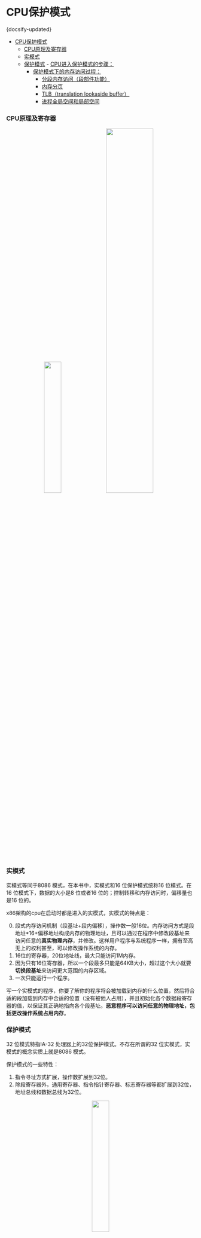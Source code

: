 #  CPU保护模式
{docsify-updated}

- [CPU保护模式](#cpu保护模式)
	- [CPU原理及寄存器](#cpu原理及寄存器)
	- [实模式](#实模式)
	- [保护模式](#保护模式)
			- [CPU进入保护模式的步骤：](#cpu进入保护模式的步骤)
		- [保护模式下的内存访问过程：](#保护模式下的内存访问过程)
			- [分段内存访问（段部件功能）](#分段内存访问段部件功能)
			- [内存分页](#内存分页)
			- [TLB（translation lookaside buffer）](#tlbtranslation-lookaside-buffer)
			- [进程全局空间和局部空间](#进程全局空间和局部空间)


### CPU原理及寄存器
<center>
<img src="pics/cpu.png" width="30%" >
<img src="pics/common-regiisters.png" width="50%">
</center>

### 实模式
实模式等同于8086 模式，在本书中，实模式和16 位保护模式统称16 位模式。在16 位模式下，数据的大小是8 位或者16 位的；控制转移和内存访问时，偏移量也是16 位的。

x86架构的cpu在启动时都是进入的实模式，实模式的特点是：

0. 段式内存访问机制（段基址+段内偏移），操作数一般16位。内存访问方式是段地址*16+偏移地址构成内存的物理地址，且可以通过在程序中修改段基址来访问任意的**真实物理内存**，并修改。这样用户程序与系统程序一样，拥有至高无上的权利甚至，可以修改操作系统的内存。
1. 16位的寄存器，20位地址线，最大只能访问1M内存。
2. 因为只有16位寄存器，所以一个段最多只能是64KB大小，超过这个大小就要**切换段基址**来访问更大范围的内存区域。
3. 一次只能运行一个程序。

写一个实模式的程序，你要了解你的程序将会被加载到内存的什么位置，然后将合适的段加载到内存中合适的位置（没有被他人占用），并且初始化各个数据段寄存器的值，以保证其正确地指向各个段基址。**恶意程序可以访问任意的物理地址，包括更改操作系统占用内存**。

### 保护模式
32 位模式特指IA-32 处理器上的32位保护模式。不存在所谓的32 位实模式，实模式的概念实质上就是8086 模式。

保护模式的一些特性：  

1. 指令寻址方式扩展，操作数扩展到32位。
2. 除段寄存器外，通用寄存器、指令指针寄存器、标志寄存器等都扩展到32位，地址总线和数据总线为32位。
<center>
	<img src="pics/register-extend.png" width="30%">
</center>

3. 通过**段描述符**来描述一段内存，包括段基址、段大小、特权级、权限、属性等等。一系列段描述符组成**全局段描述符表**，存储在内存中。 每个段描述符8个字节，具体格式见下图11-4。
4. GDTR：48位寄存器保存**GDT全局描述符表在内存中的段基址及大小，前32位为GDT在内存中的起始地址，后16位为GDT的大小。所以段描述符表最多存储2^16/2^3=2^13个段**。
5. 对CPU而言，每个程序都可以在全局描述符表中定义自己的段描述符，但是对开发者来说，一般只有操作系统才能访问GDT，普通的用户程序无法访问，核心数据被操作系统保护。处理器规定，GDT 中的第一个描述符必须是空描述符。
6. 保护模式下的段寄存器叫做段选择子，0~1位用来存储RPL（请求特权级），第2位是TI（Table Indicator）标志位，代表段描述符是在GDT还是LDT中（0->GDT，1->LDT），高13位（3-15）位为索引，表示在GDT或者LDT表中的索引。除了段选择子之外，每个段寄存器还包括一个不可见部分，称为**描述符高速缓存器**，里面缓存了从GDT加载的段描述符。这部分内容程序不可访问，由处理器自动使用。这样的话，只要段选择子不变，就可以直接使用缓存的描述符去访问内存，而不需要每次都根据段选择子去GDT/LDT中去获取段描述符，然后访问内存。

<center>
	<img src="pics/segment-descriptor.jpg" width="50%">
</center>

段描述符格式：
+ 32位字段Base Address是段的基址，未开启分页时，就是指明了段在内存中的起始地址
+ 字段DPL是段的权限,指定要访问该段所必须具有的最低特权级
+ S 位用于指定描述符的类型（Descriptor Type）。当该位是“0”时，表示是一个系统段；为“1”时，表示是一个代码段或者数据段（栈段也是特殊的数据段）。
+ 字段Segment Limit表示段的长度，其单位依赖于另外一个字段G（Granularity）。如果字段G的值是0，那么段的长度以字节为单位，最大长度为2^20 × 1字节，即1MB；如果字段G的值是1，那么段的长度以4KB为单位，段的最大长度可达2^20 × 4KB，即4GB。64位CPU可寻址的长度要远远大于4GB，那么这怎么应对呢？事实上，虽然不是完全的，但64位CPU基本上禁用了段模式，忽略段界限的检查
+ P 是段存在位（Segment Present）。P 位用于指示描述符所对应的段是否存在。一般来说，描述符所指示的段都位于内存中。但是，当内存空间紧张时，有可能只是建立了描述符，对应的内存空间并不存在，这时，就应当把描述符的P 位清零，表示段并不存在。另外，同样是在内存空间紧张的情况下，会把很少用到的段换出到硬盘中，腾出空间给当前急需内存的程序使用（当前正在执行的），这时，同样要把段描述符的P 位清零。当再次轮到它执行时，再装入内存，然后将P位置1。
+ D/B 位是“默认的操作数大小”（Default Operation Size）或者“默认的栈指针大小” （Default Stack Pointer Size ），又或者“ 上部边界”（Upper Bound）标志。  
  该标志位对不同的段有不同的效果。对于代码段，此位称做“D”位，用于指示指令中默认的偏移地址和操作数尺寸。D＝0 表示指令中的偏移地址或者操作数是16 位的；D＝1，指示32 位的偏移地址或者操作数。  
  对于栈段来说，该位被叫做“B”位，用于在进行隐式的栈操作时，是使用SP 寄存器还是ESP 寄存器。隐式的栈操作指令包括push、pop 和call 等。如果该位是“0”，在访问那个段时，使用SP 寄存器，否则就是使用ESP 寄存器。同时，B 位的值也决定了栈的上部边界。如果B＝0，那么栈段的上部边界（也就是SP 寄存器的最大值）为0xFFFF；如果B＝1 ， 那么栈段的上部边界（也就是ESP寄存器的最大值）为0xFFFFFFFF。
+ L 位是64 位代码段标志（64-bit Code Segment），保留此位给64位处理器使用
+ TYPE 字段共4 位，用于指示描述符的子类型，或者说是类别，结合S位和下表中的E位就可以识别是代码段还是数据段：S=1, E=0 -> 数据段； S=1, E=1 -> 代码段
  <center>
	<img src="pics/segment-type.jpg" width="50%"></img>
  </center>

##### CPU进入保护模式的步骤：
1. 打开A20地址线(将端口 0x92 的第1位置1)
2. 填写GDT表并将其加载到 GDTR
3. 将CR0寄存器的PE位置1。

#### 保护模式下的内存访问过程：

##### 分段内存访问（段部件功能）
<center>
<img src="pics/segment.png" width="80%"><br/>
</center>

因为
1. 段描述符（段描述符表）是在内存中，访问内存比较慢
2. 段描述符格式怪异（历史原因），CPU需要额外操作对其进行整合才能根据其中的内容访问内存。
所以，有个**段描述符缓冲寄存器**，根据局部性原理，访问一个断后一段时间内将会继续访问该段，段描述符缓冲寄存器用来缓存段描述符避免重复计算。

每个段描述符都对应着一个内存段。很显然，在一个任务的全局地址空间上，可以划分出2^13 个段，也就是8192 个段。因为GDT 的0 号描述符不能使用，故实际上是8191 个段，但这无关紧要。又因为段内偏移是32 位的，段的长度最大的4GB，因此，一个任务的全局地址空间，其总大小为2^13 ×2^32 ＝2^45 字节，即32TB。

同样的道理，局部描述符表LDT 可以定义2^13 个，也就是8192 个描述符，每个段的最大长度也是4GB，故，一个任务的局部地址空间为2^13×2^32 ＝2^45 字节，同样是32TB。这样一来，每个任务的总地址空间为64TB。在一个只有32 根地址线的处理器上，无论如何也不可能提供这样巨大的存储空间，但是，不要紧张，这只是虚假的，或者说虚拟的地址空间。操作系统允许程序的编写者使用该地址空间来写程序，即，使用虚拟地址或者逻辑地址来访问内存，就像他真的拥有这么巨大的地址空间一样。

上面一段话可以这样理解：编译器不考虑处理器可寻址空间的大小，也不考虑物理内存的大小，它只是负责编译程序。当程序编译时，编译器允许生成非常巨大的程序。但是，当程序超出了物理内存的大小时，或者操作系统无法分配这么大的物理内存空间时，怎么办呢？同一块物理内存，可以让多个任务，或者每个任务的不同段来使用。当执行或者访问一个新的段时，如果它不在物理内存中，而且也没有空闲的物理内存空间来加载它，那么，操作系统将挑出一个暂时用不到的段，把它换出到磁盘中，并把那个腾出来的空间分配给马上要访问的段，并修改段的描述符，使之指向这段内存空间。下一次，当被换出的那个段马上又要用到时，再按相同的办法换回到物理内存。所有这一切，任务（如果它有思维的话）和程序的编写者是不必关心的，这就是虚拟内存管理的一般方法。

总体上看，一个进程在分页机制下的物理表现就是在GDT（内核进程）或LDT（用户进程），分配了一些段描述符用于描述程序的代码/数据/栈等内存段。

##### 内存分页
当操作系统加载一个程序并创建为任务时，操作系统在虚拟内存空间寻找空闲的段，并映射到空闲的页。然后，到真正开始加载程序时，再把原本属于段的数据按页的尺寸拆开，分开写入对应的页中。

从段部件输出的是线性地址，或者叫虚拟地址。为了根据线性地址找到页的物理地址，操作系统必须维护一张页表，把**线性地址转换成物理地址**，这是一个反过程。一级页表概念如下：
<center>
	<img src="pics/page-table.jpg" width="30%">
</center>

32位线性地址的高20位是页表索引，页表物理地址（CR3中）+索引值x4就可以获得页表项的物理地址，每一个页表项保存了当前页在内存中的物理地址，使用该地址就能访问到对应的物理页表。低12位是页内偏移量，用来在4KB的页中进行页内索引。


开启二级分页后的内存访问：
<center>
	<img src="pics/secondary-page-table.png" width="50%">
</center>

既然有了一级页表，为什么还 要搞个二级页表呢?理由如下。
1. 一级页表中最多可容纳 1M(2的20次方)个页表项，每个页表项是 4 字节，如果页表项全满的话， 便是 4MB 大小，而且也必须要求是连续的内存空间，很难找到。使用二级页表的话，页目录表4KB，二级页表4KB，只需要4KB即可分配（但是完全4GB的话，也需要4MB一、二级页表来存储，但是可以离散存储）。
2. 一级页表中所有页表项必须要提前建好，原因是操作系统要占用 4GB 虚拟地址空间的高 1GB， 用户进程要占用低 3GB。
3. 每个进程都有自己的页表，进程一多，光是页表占用的空间就很可观了。 
归根结底，我们要解决的是:不要一次性地将全部页表项建好，需要时动态创建页表项。
4. 分页存储管理系统是离散分配，页表是连续存储，所以单个页表大小不得超过系统最大连续可分配单元，这个单元就是单个页面的大小。如果一个页表的大小超过了一个页面（假如是两个页面），那么分页存储管理系统只能分配两个离散的页面存储这个页表，可是PTR（页表寄存器）只有页表始址和页表长度，它默认页表是连续的。为了可以检索两个页面大小的页表，需要另外一个页表来索引这两个离散的页表页面，这就是二级页表。当然如果二级页表也超过了单个页面的大小，那么就需要三级页表，以此类推。

启用分页机制:
1. 准备好页目录表及页表。 
2. 将页表地址写入控制寄存器 cr3（页目录基址寄存器PDTR）。 
3. 寄存器 cr0 的 PG 位置 1。

##### TLB（translation lookaside buffer）
开启了分页后，由于在地址转换过程中需要经历好几张表的查询，效率比较低。为了提高效率，CPU内部做了一个表，称为**TLB表**，用来记录相应的虚拟地址和物理地址。**TLB表在CPU内部，所以和读写寄存器的速度一样**。
TLB的结构如下图：

<center>
<img src="pics/tlb.jpg" width="40%"/>
</center>


##### 进程全局空间和局部空间
分页后每个进程都会有一个页表与之对应：

<center>
<img src="pics/process_page_table.png" width="20%"/>
</center>

每个进程实际上包括两个部分：全局部分和私有部分。全局部分是所有任务共有的，含有操作系统的软件和库程序，以及可以调用的系统服务和数据；私有部分则是每个任务各自的数据和代码，与任务所要解决的具体问题有关，彼此并不相同。  
实际上是在内存中运行的，所以，所谓的全局部分和私有部分，其实是地址空间的划分，即全局地址空间和局部地址空间，简称全局空间和局部空间。
地址空间的访问是依靠分段机制来进行的。具体地说，需要先在描述符表中定义各个段的描述符，然后再通过描述符来访问它们。因此，全局地址空间是用全局描述符表（GDT）来指定的，而局部地址空间则是由每个任务私有的局部描述符表（LDT）来定义的。

任务的全局空间包含了操作系统的段，是由别人编写的，但是他可以调用这些段的代码，或者获取这些段中的数据；任务局部空间的内容是由程序员自己创建的。通常，任务会在自己的局部空间运行，当它需要操作系统提供的服务时，转入全局空间执行。